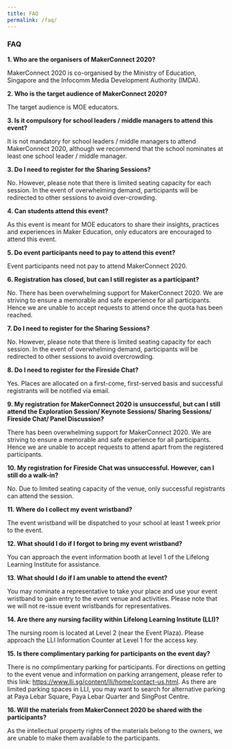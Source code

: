 ```yaml
---
title: FAQ
permalink: /faq/
---
```


### **FAQ**

**1. Who are the organisers of MakerConnect 2020?**

MakerConnect 2020 is co-organised by the Ministry of Education, Singapore and the Infocomm Media Development Authority (IMDA).

**2. Who is the target audience of MakerConnect 2020?**

The target audience is MOE educators.

**3. Is it compulsory for school leaders / middle managers to attend this event?**

It is not mandatory for school leaders / middle managers to attend MakerConnect 2020, although we recommend that the school nominates at least one school leader / middle manager.

**3. Do I need to register for the Sharing Sessions?**

No. However, please note that there is limited seating capacity for each session. In the event of overwhelming demand, participants will be redirected to other sessions to avoid over-crowding.

**4. Can students attend this event?**

As this event is meant for MOE educators to share their insights, practices and experiences in Maker Education, only educators are encouraged to attend this event.

**5. Do event participants need to pay to attend this event?**

Event participants need not pay to attend MakerConnect 2020.

**6. Registration has closed, but can I still register as a participant?**

No. There has been overwhelming support for MakerConnect 2020. We are striving to ensure a memorable and safe experience for all participants. Hence we are unable to accept requests to attend once the quota has been reached.

**7. Do I need to register for the Sharing Sessions?**

No. However, please note that there is limited seating capacity for each session. In the event of overwhelming demand, participants will be redirected to other sessions to avoid overcrowding.

**8. Do I need to register for the Fireside Chat?**

Yes. Places are allocated on a first-come, first-served basis and successful registrants will be notified via email.

**9. My registration for MakerConnect 2020 is unsuccessful, but can I still attend the Exploration Session/ Keynote Sessions/ Sharing Sessions/ Fireside Chat/ Panel Discussion?**

There has been overwhelming support for MakerConnect 2020. We are striving to ensure a memorable and safe experience for all participants. Hence we are unable to accept requests to attend apart from the registered participants.

**10. My registration for Fireside Chat was unsuccessful. However, can I still do a walk-in?**

No. Due to limited seating capacity of the venue, only successful registrants can attend the session. 

**11. Where do I collect my event wristband?**

The event wristband will be dispatched to your school at least 1 week prior to the event.

**12. What should I do if I forgot to bring my event wristband?**

You can approach the event information booth at level 1 of the Lifelong Learning Institute for assistance. 

**13. What should I do if I am unable to attend the event?**

You may nominate a representative to take your place and use your event wristband to gain entry to the event venue and activities. Please note that we will not re-issue event wristbands for representatives. 

**14. Are there any nursing facility within Lifelong Learning Institute (LLI)?**

The nursing room is located at Level 2 (near the Event Plaza). Please approach the LLI Information Counter at Level 1 for the access key.

**15. Is there complimentary parking for participants on the event day?**

There is no complimentary parking for participants. For directions on getting to the event venue and information on parking arrangement, please refer to this link: https://www.lli.sg/content/lli/home/contact-us.html. As there are limited parking spaces in LLI, you may want to search for alternative parking at Paya Lebar Square, Paya Lebar Quarter and SingPost Centre.

**16. Will the materials from MakerConnect 2020 be shared with the participants?**

As the intellectual property rights of the materials belong to the owners, we are unable to make them available to the participants.


